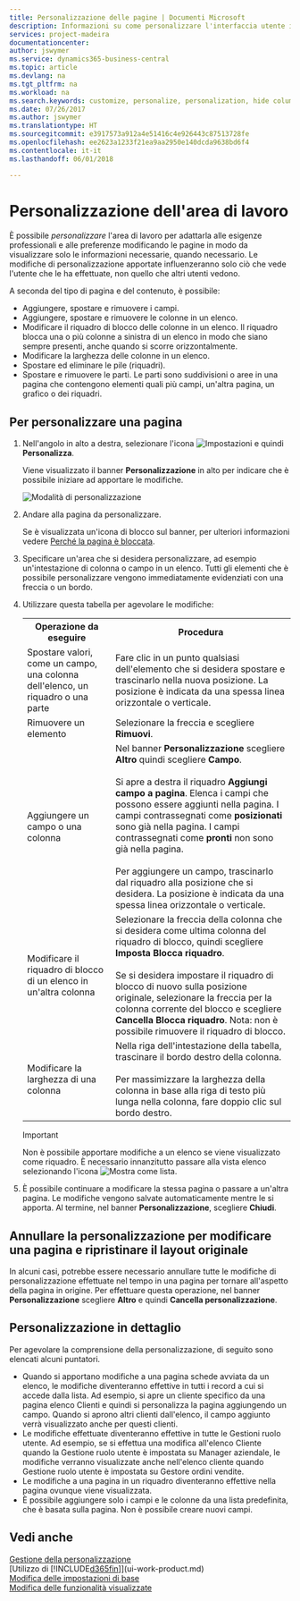 ```yaml
---
title: Personalizzazione delle pagine | Documenti Microsoft
description: Informazioni su come personalizzare l'interfaccia utente in base alle esigenze professionali.
services: project-madeira
documentationcenter: 
author: jswymer
ms.service: dynamics365-business-central
ms.topic: article
ms.devlang: na
ms.tgt_pltfrm: na
ms.workload: na
ms.search.keywords: customize, personalize, personalization, hide columns, remove fields, move fields
ms.date: 07/26/2017
ms.author: jswymer
ms.translationtype: HT
ms.sourcegitcommit: e3917573a912a4e51416c4e926443c87513728fe
ms.openlocfilehash: ee2623a1233f21ea9aa2950e140dcda9638bd6f4
ms.contentlocale: it-it
ms.lasthandoff: 06/01/2018

---
```

# <a name="personalizing-your-workspace"></a>Personalizzazione dell'area di lavoro
<!--NAV in the Web client-->
È possibile *personalizzare* l'area di lavoro per adattarla alle esigenze professionali e alle preferenze modificando le pagine in modo da visualizzare solo le informazioni necessarie, quando necessario. Le modifiche di personalizzazione apportate influenzeranno solo ciò che vede l'utente che le ha effettuate, non quello che altri utenti vedono.

A seconda del tipo di pagina e del contenuto, è possibile:

-   Aggiungere, spostare e rimuovere i campi.
-   Aggiungere, spostare e rimuovere le colonne in un elenco.
-   Modificare il riquadro di blocco delle colonne in un elenco. Il riquadro blocca una o più colonne a sinistra di un elenco in modo che siano sempre presenti, anche quando si scorre orizzontalmente.
-   Modificare la larghezza delle colonne in un elenco.
-   Spostare ed eliminare le pile (riquadri).
-   Spostare e rimuovere le parti. Le parti sono suddivisioni o aree in una pagina che contengono elementi quali più campi, un'altra pagina, un grafico o dei riquadri.  

## <a name="to-personalize-a-page"></a>Per personalizzare una pagina

1. Nell'angolo in alto a destra, selezionare l'icona ![Impostazioni](media/ui-experience/settings_icon_small.png "icona Impostazioni per Gestione ruolo utente") e quindi **Personalizza**.

    Viene visualizzato il banner **Personalizzazione** in alto per indicare che è possibile iniziare ad apportare le modifiche.

    ![Modalità di personalizzazione](media/ui_personalize_mode_small.png "Modalità di personalizzazione")

2.  Andare alla pagina da personalizzare.

    Se è visualizzata un'icona di blocco sul banner, per ulteriori informazioni vedere [Perché la pagina è bloccata](ui-personalization-locked.md).

3.  Specificare un'area che si desidera personalizzare, ad esempio un'intestazione di colonna o campo in un elenco. Tutti gli elementi che è possibile personalizzare vengono immediatamente evidenziati con una freccia o un bordo.
<!--
    -  If a component can be personalized, an arrow head (![Personalization indicator arrow left](media/ui_personalize_arrow_left.png "Personalization indicator arrow left") or ![Personalization indicator arrow down](media/ui_personalize_arrow_down.png "Personalization indicator arrow down")) appears.
    -   If the component is a part, the extent of the part is indicated by a border.
    -   The freeze pane in a list is indicated by a vertical line along the entire right-side of the last column of the freeze pane.
    -->

4.  Utilizzare questa tabella per agevolare le modifiche:     <table>
        <tr><th>Operazione da eseguire</td><th>Procedura</th></tr>
        <tr><td>Spostare valori, come un campo, una colonna dell'elenco, un riquadro o una parte</td><td> Fare clic in un punto qualsiasi dell'elemento che si desidera spostare e trascinarlo nella nuova posizione. La posizione è indicata da una spessa linea orizzontale o verticale.</td></tr>
        <tr><td>Rimuovere un elemento</td><td>Selezionare la freccia e scegliere <b>Rimuovi</b>. </td></tr>
        <tr><td>Aggiungere un campo o una colonna</td><td>Nel banner <b>Personalizzazione</b> scegliere <b>Altro</b> quindi scegliere <b>Campo</b>.<br /></br>Si apre a destra il riquadro <b>Aggiungi campo a pagina</b>. Elenca i campi che possono essere aggiunti nella pagina. I campi contrassegnati come <b>posizionati</b> sono già nella pagina. I campi contrassegnati come <b>pronti</b> non sono già nella pagina.<br /></br>Per aggiungere un campo, trascinarlo dal riquadro alla posizione che si desidera. La posizione è indicata da una spessa linea orizzontale o verticale.</td></tr>
        <tr><td>Modificare il riquadro di blocco di un elenco in un'altra colonna</td><td>Selezionare la freccia della colonna che si desidera come ultima colonna del riquadro di blocco, quindi scegliere <b>Imposta Blocca riquadro</b>.<br /><br/>Se si desidera impostare il riquadro di blocco di nuovo sulla posizione originale, selezionare la freccia per la colonna corrente del blocco e scegliere <b>Cancella Blocca riquadro</b>. Nota: non è possibile rimuovere il riquadro di blocco.</td></tr>
        <tr><td>Modificare la larghezza di una colonna</td><td>Nella riga dell'intestazione della tabella, trascinare il bordo destro della colonna. <br /><br />Per massimizzare la larghezza della colonna in base alla riga di testo più lunga nella colonna, fare doppio clic sul bordo destro.</td></tr>
      </table>

    > [!IMPORTANT]  
    >   Non è possibile apportare modifiche a un elenco se viene visualizzato come riquadro. È necessario innanzitutto passare alla vista elenco selezionando l'icona ![Mostra come lista](media/ui_show_as_list_icon.png "Freccia sinistra Mostra come lista").

5.  È possibile continuare a modificare la stessa pagina o passare a un'altra pagina. Le modifiche vengono salvate automaticamente mentre le si apporta. Al termine, nel banner **Personalizzazione**, scegliere **Chiudi**.

## <a name="clear-personalization-to-change-a-page-back-to-its-original-layout"></a>Annullare la personalizzazione per modificare una pagina e ripristinare il layout originale
In alcuni casi, potrebbe essere necessario annullare tutte le modifiche di personalizzazione effettuate nel tempo in una pagina per tornare all'aspetto della pagina in origine. Per effettuare questa operazione, nel banner **Personalizzazione** scegliere **Altro** e quindi **Cancella personalizzazione**.

## <a name="personalization-in-detail"></a>Personalizzazione in dettaglio
Per agevolare la comprensione della personalizzazione, di seguito sono elencati alcuni puntatori.  
-   Quando si apportano modifiche a una pagina schede avviata da un elenco, le modifiche diventeranno effettive in tutti i record a cui si accede dalla lista. Ad esempio, si apre un cliente specifico da una pagina elenco Clienti e quindi si personalizza la pagina aggiungendo un campo. Quando si aprono altri clienti dall'elenco, il campo aggiunto verrà visualizzato anche per questi clienti.
-   Le modifiche effettuate diventeranno effettive in tutte le Gestioni ruolo utente. Ad esempio, se si effettua una modifica all'elenco Cliente quando la Gestione ruolo utente è impostata su Manager aziendale, le modifiche verranno visualizzate anche nell'elenco cliente quando Gestione ruolo utente è impostata su Gestore ordini vendite.
-   Le modifiche a una pagina in un riquadro diventeranno effettive nella pagina ovunque viene visualizzata.  
-   È possibile aggiungere solo i campi e le colonne da una lista predefinita, che è basata sulla pagina. Non è possibile creare nuovi campi.

## <a name="see-also"></a>Vedi anche
[Gestione della personalizzazione](ui-personalization-manage.md)  
[Utilizzo di [!INCLUDE[d365fin](includes/d365fin_md.md)]](ui-work-product.md)  
[Modifica delle impostazioni di base](ui-change-basic-settings.md)  
[Modifica delle funzionalità visualizzate](ui-experiences.md)  

